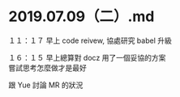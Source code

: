 # 2019.07.09（二）.md

１１：１７ 早上 code reivew, 協處研究 babel 升級  

１６：１５ 早上總算對 docz 用了一個妥協的方案  
嘗試思考怎麼做才是最好  

跟 Yue 討論 MR 的狀況  
